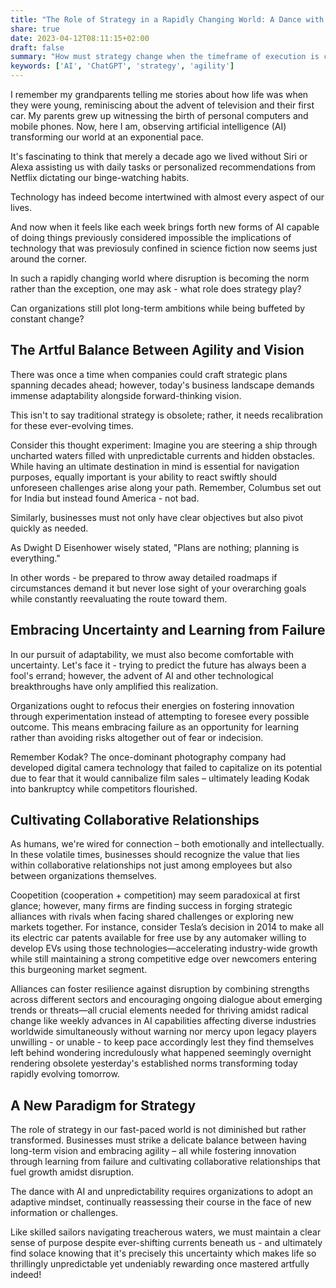 ```yaml
---
title: "The Role of Strategy in a Rapidly Changing World: A Dance with AI and Unpredictability"
share: true
date: 2023-04-12T08:11:15+02:00
draft: false
summary: "How must strategy change when the timeframe of execution is constantly shrinking with the advent of AI?"
keywords: ['AI', 'ChatGPT', 'strategy', 'agility']
---
```

I remember my grandparents telling me stories about how life was when they were young, reminiscing about the advent of television and their first car. My parents grew up witnessing the birth of personal computers and mobile phones. Now, here I am, observing artificial intelligence (AI) transforming our world at an exponential pace.

It's fascinating to think that merely a decade ago we lived without Siri or Alexa assisting us with daily tasks or personalized recommendations from Netflix dictating our binge-watching habits. 

Technology has indeed become intertwined with almost every aspect of our lives. 

And now when it feels like each week brings forth new forms of AI capable of doing things previously considered impossible the implications of technology that was previosuly confined in science fiction now seems just around the corner.

In such a rapidly changing world where disruption is becoming the norm rather than the exception, one may ask - what role does strategy play? 

Can organizations still plot long-term ambitions while being buffeted by constant change?

## The Artful Balance Between Agility and Vision

There was once a time when companies could craft strategic plans spanning decades ahead; however, today's business landscape demands immense adaptability alongside forward-thinking vision. 

This isn't to say traditional strategy is obsolete; rather, it needs recalibration for these ever-evolving times.

Consider this thought experiment: Imagine you are steering a ship through uncharted waters filled with unpredictable currents and hidden obstacles. While having an ultimate destination in mind is essential for navigation purposes, equally important is your ability to react swiftly should unforeseen challenges arise along your path. Remember, Columbus set out for India but instead found America - not bad.

Similarly, businesses must not only have clear objectives but also pivot quickly as needed. 

As Dwight D Eisenhower wisely stated, "Plans are nothing; planning is everything." 

In other words - be prepared to throw away detailed roadmaps if circumstances demand it but never lose sight of your overarching goals while constantly reevaluating the route toward them.

## Embracing Uncertainty and Learning from Failure

In our pursuit of adaptability, we must also become comfortable with uncertainty. Let's face it - trying to predict the future has always been a fool's errand; however, the advent of AI and other technological breakthroughs have only amplified this realization.

Organizations ought to refocus their energies on fostering innovation through experimentation instead of attempting to foresee every possible outcome. This means embracing failure as an opportunity for learning rather than avoiding risks altogether out of fear or indecision.

Remember Kodak? The once-dominant photography company had developed digital camera technology that failed to capitalize on its potential due to fear that it would cannibalize film sales – ultimately leading Kodak into bankruptcy while competitors flourished.

## Cultivating Collaborative Relationships

As humans, we're wired for connection – both emotionally and intellectually. In these volatile times, businesses should recognize the value that lies within collaborative relationships not just among employees but also between organizations themselves.

Coopetition (cooperation + competition) may seem paradoxical at first glance; however, many firms are finding success in forging strategic alliances with rivals when facing shared challenges or exploring new markets together. For instance, consider Tesla’s decision in 2014 to make all its electric car patents available for free use by any automaker willing to develop EVs using those technologies—accelerating industry-wide growth while still maintaining a strong competitive edge over newcomers entering this burgeoning market segment.

Alliances can foster resilience against disruption by combining strengths across different sectors and encouraging ongoing dialogue about emerging trends or threats—all crucial elements needed for thriving amidst radical change like weekly advances in AI capabilities affecting diverse industries worldwide simultaneously without warning nor mercy upon legacy players unwilling - or unable - to keep pace accordingly lest they find themselves left behind wondering incredulously what happened seemingly overnight rendering obsolete yesterday's established norms transforming today rapidly evolving tomorrow.

## A New Paradigm for Strategy

The role of strategy in our fast-paced world is not diminished but rather transformed. Businesses must strike a delicate balance between having long-term vision and embracing agility – all while fostering innovation through learning from failure and cultivating collaborative relationships that fuel growth amidst disruption.

The dance with AI and unpredictability requires organizations to adopt an adaptive mindset, continually reassessing their course in the face of new information or challenges. 

Like skilled sailors navigating treacherous waters, we must maintain a clear sense of purpose despite ever-shifting currents beneath us - and ultimately find solace knowing that it's precisely this uncertainty which makes life so thrillingly unpredictable yet undeniably rewarding once mastered artfully indeed!
